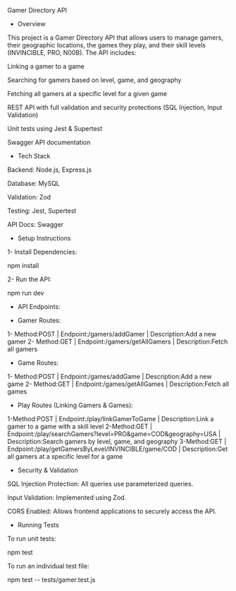 Gamer Directory API

- Overview

This project is a Gamer Directory API that allows users to manage gamers, their geographic locations, the games they play, and their skill levels (INVINCIBLE, PRO, N00B). The API includes:

Linking a gamer to a game

Searching for gamers based on level, game, and geography

Fetching all gamers at a specific level for a given game

REST API with full validation and security protections (SQL Injection, Input Validation)

Unit tests using Jest & Supertest

Swagger API documentation

- Tech Stack

Backend: Node.js, Express.js

Database: MySQL

Validation: Zod

Testing: Jest, Supertest

API Docs: Swagger

- Setup Instructions

1- Install Dependencies:

  npm install

2- Run the API:

npm run dev

- API Endpoints:

* Gamer Routes:

1- Method:POST | Endpoint:/gamers/addGamer  | Description:Add a new gamer
2- Method:GET | Endpoint:/gamers/getAllGamers  | Description:Fetch all gamers

* Game Routes:

1- Method:POST | Endpoint:/games/addGame | Description:Add a new game
2- Method:GET | Endpoint:/games/getAllGames | Description:Fetch all games


* Play Routes (Linking Gamers & Games):

1-Method:POST | Endpoint:/play/linkGamerToGame | Description:Link a gamer to a game with a skill level
2-Method:GET | Endpoint:/play/searchGamers?level=PRO&game=COD&geography=USA | Description:Search gamers by level, game, and geography
3-Method:GET | Endpoint:/play/getGamersByLevel/INVINCIBLE/game/COD | Description:Get all gamers at a specific level for a game


- Security & Validation

SQL Injection Protection: All queries use parameterized queries.

Input Validation: Implemented using Zod.

CORS Enabled: Allows frontend applications to securely access the API.


- Running Tests

To run unit tests:

npm test

To run an individual test file:

npm test -- tests/gamer.test.js


